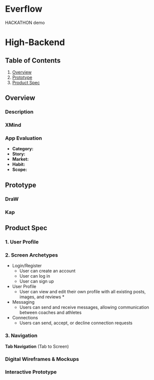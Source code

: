 # Everflow
HACKATHON demo
# High-Backend

## Table of Contents
1. [Overview](#Overview)
2. [Prototype](#Prototype)
3. [Product Spec](#Product-Spec)

## Overview
### Description

### XMind


### App Evaluation
- **Category:** 
- **Story:** 
- **Market:**  
- **Habit:**  
- **Scope:**

## Prototype

### DraW


### Kap


## Product Spec

### 1. User Profile

### 2. Screen Archetypes

* Login/Register
   * User can create an account
   * User can log in
   * User can sign up
* User Profile
    * User can view and edit their own profile with all existing posts, images, and reviews
        * 
* Messaging 
    * Users can send and receive messages, allowing communication between coaches and athletes
* Connections
    * Users can send, accept, or decline connection requests

### 3. Navigation

**Tab Navigation** (Tab to Screen)


###  Digital Wireframes & Mockups


###  Interactive Prototype


## 
